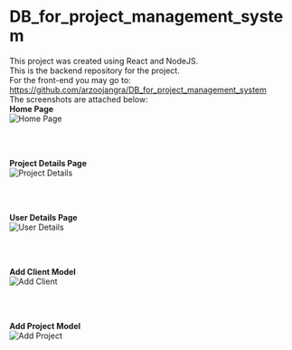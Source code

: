 # DB_for_project_management_system

This project was created using React and NodeJS. 
<br/>
This is the backend repository for the project.
<br/>
For the front-end you may go to: https://github.com/arzoojangra/DB_for_project_management_system
<br/>
The screenshots are attached below:
<br/>
**Home Page**
<br/>
![Home Page](https://github.com/arzoojangra/project-management-system/assets/96476616/1d2880a7-4439-4ba2-aa49-4ba0c19a8bbf)


<br/>
<br/>

**Project Details Page**
<br/>
![Project Details](https://github.com/arzoojangra/project-management-system/assets/96476616/d18da5ba-2fab-43c0-970d-ea6b21807db1)


<br/>
<br/>

**User Details Page**
<br/>
![User Details](https://github.com/arzoojangra/project-management-system/assets/96476616/bf6e77b7-5d2c-4038-b9e8-9991ec741041)


<br/>
<br/>

**Add Client Model**
<br/>
![Add Client](https://github.com/arzoojangra/project-management-system/assets/96476616/8a224bff-a27d-44bd-8c25-17faf3ceea9d)


<br/>
<br/>

**Add Project Model**
<br/>
![Add Project](https://github.com/arzoojangra/project-management-system/assets/96476616/12686dda-37c3-4819-8e5c-6876849aad50)


<br/>
<br/>
